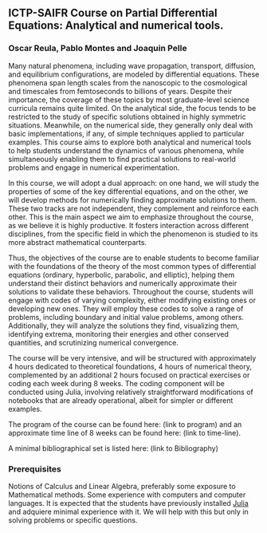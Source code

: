## ICTP-SAIFR Course on Partial Differential Equations:  Analytical and numerical tools.

### Oscar Reula, Pablo Montes and Joaquin Pelle

Many natural phenomena, including wave propagation, transport, diffusion, and equilibrium configurations, are modeled by differential equations. These phenomena span length scales from the nanoscopic to the cosmological and timescales from femtoseconds to billions of years. Despite their importance, the coverage of these topics by most graduate-level science curricula remains quite limited. On the analytical side, the focus tends to be restricted to the study of specific solutions obtained in highly symmetric situations. Meanwhile, on the numerical side, they generally only deal with basic implementations, if any, of simple techniques applied to particular examples. This course aims to explore both analytical and numerical tools to help students understand the dynamics of various phenomena, while simultaneously enabling them to find practical solutions to real-world problems and engage in numerical experimentation.

In this course, we will adopt a dual approach: on one hand, we will study the properties of some of the key differential equations, and on the other, we will develop methods for numerically finding approximate solutions to them. These two tracks are not independent, they complement and reinforce each other. This is the main aspect we aim to emphasize throughout the course, as we believe it is highly productive. It fosters interaction across different disciplines, from the specific field in which the phenomenon is studied to its more abstract mathematical counterparts. 

Thus, the objectives of the course are to enable students to become familiar with the foundations of the theory of the most common types of differential equations (ordinary, hyperbolic, parabolic, and elliptic), helping them understand their distinct behaviors and numerically approximate their solutions to validate these behaviors. Throughout the course, students will engage with codes of varying complexity, either modifying existing ones or developing new ones. They will employ these codes to solve a range of problems, including boundary and initial value problems, among others. Additionally, they will analyze the solutions they find, visualizing them, identifying extrema, monitoring their energies and other conserved quantities, and scrutinizing numerical convergence.

The course will be very intensive, and will be structured with approximately 4 hours dedicated to theoretical foundations, 4 hours of numerical theory, complemented by an additional 2 hours focused on practical exercises or coding each week during 8 weeks. The coding component will be conducted using Julia, involving relatively straightforward modifications of notebooks that are already operational, albeit for simpler or different examples.

The program of the course can be found here: (link to program) and an approximate time line of 8 weeks can be found here: (link to time-line).

A minimal bibliographical set is listed here: (link to Bibliography)

### Prerequisites

Notions of Calculus and Linear Algebra, preferably some exposure to Mathematical methods. Some experience with computers and computer languages. It is expected that the students have previously installed [Julia](https://julialang.org/downloads/) and adquiere minimal experience with it. We will help with this but only in solving problems or specific questions.
